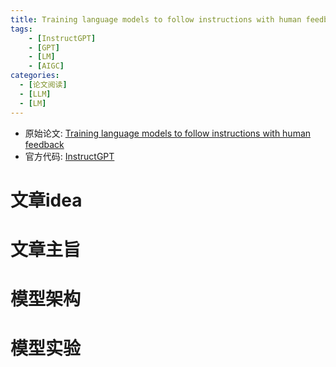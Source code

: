 ```yaml
---
title: Training language models to follow instructions with human feedback
tags: 
    - [InstructGPT]
    - [GPT]
    - [LM]
    - [AIGC]
categories: 
  - [论文阅读]
  - [LLM]
  - [LM]
---
```


* 原始论文: [Training language models to follow instructions with human feedback](https://arxiv.org/pdf/2203.02155.pdf)
* 官方代码: [InstructGPT](https://github.com/openai/following-instructions-human-feedback)


# 文章idea
# 文章主旨
# 模型架构
# 模型实验

